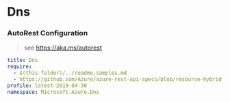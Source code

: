 # Dns
### AutoRest Configuration
> see https://aka.ms/autorest

``` yaml
title: Dns
require:
  - $(this-folder)/../readme.samples.md
  - https://github.com/Azure/azure-rest-api-specs/blob/resource-hybrid-profile/specification/dns/resource-manager/readme.md
profile: latest-2019-04-30
namespace: Microsoft.Azure.Dns
```